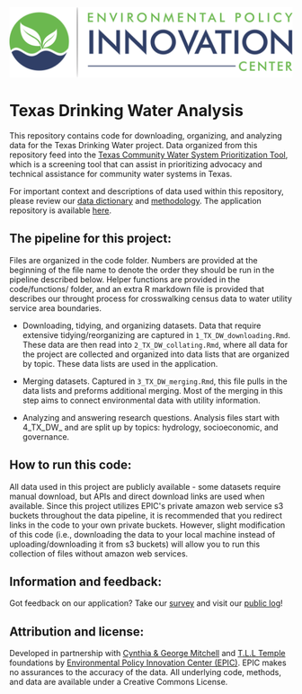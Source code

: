 ![](epic-logo-transparent.png)

# Texas Drinking Water Analysis

This repository contains code for downloading, organizing, and analyzing data for the Texas Drinking Water project. Data organized from this repository feed into the [Texas Community Water System Prioritization Tool](https://tx-app.policyinnovation.info/), which is a screening tool that can assist in prioritizing advocacy and technical assistance for community water systems in Texas. 

For important context and descriptions of data used within this repository, please review our [data dictionary](https://docs.google.com/spreadsheets/d/1bzNPxhL-l6DeGElhG1c70Of8DGAQasMDUuX3rPHVe2A/edit#gid=0) and [methodology](https://docs.google.com/document/d/1va2Iq2oJxnqiwgNHD4bWpXKxdWbq-TYoYkosj1oz_JU/edit). The application repository is available [here](https://github.com/Environmental-Policy-Innovation-Center/tx-dw-tool). 

## The pipeline for this project: 
Files are organized in the code folder. Numbers are provided at the beginning of the file name to denote the order they should be run in the pipeline described below. Helper functions are provided in the code/functions/ folder, and an extra R markdown file is provided that describes our throught process for crosswalking census data to water utility service area boundaries. 

-   Downloading, tidying, and organizing datasets. Data that require extensive tidying/reorganizing are captured in `1_TX_DW_downloading.Rmd`. These data are then read into `2_TX_DW_collating.Rmd`, where all data for the project are collected and organized into data lists that are organized by topic. These data lists are used in the application. 
	
-   Merging datasets. Captured in `3_TX_DW_merging.Rmd`, this file pulls in the data lists and preforms additional merging. Most of the merging in this step aims to connect environmental data with utility information.  
	
-   Analyzing and answering research questions. Analysis files start with 4_TX_DW_ and are split up by topics: hydrology, socioeconomic, and governance. 

## How to run this code: 
All data used in this project are publicly available - some datasets require manual download, but APIs and direct download links are used when available. Since this project utilizes EPIC's private amazon web service s3 buckets throughout the data pipeline, it is recommended that you redirect links in the code to your own private buckets. However, slight modification of this code (i.e., downloading the data to your local machine instead of uploading/downloading it from s3 buckets) will allow you to run this collection of files without amazon web services. 

## Information and feedback:
Got feedback on our application? Take our [survey](https://forms.gle/Xjbeur68qukaRmFo7) and visit our [public log](https://docs.google.com/document/d/1MvfLFHDhTKoyLuk-cEPwFj8LPZTtdzPLBrkbhbuU38Y/edit)!

## Attribution and license:
Developed in partnership with [Cynthia & George Mitchell](https://cgmf.org/p/home.html) and [T.L.L Temple](https://tlltemple.foundation/) foundations by [Environmental Policy Innovation Center (EPIC)](https://www.policyinnovation.org/). EPIC makes no assurances to the accuracy of the data. All underlying code, methods, and data are available under a Creative Commons License.
